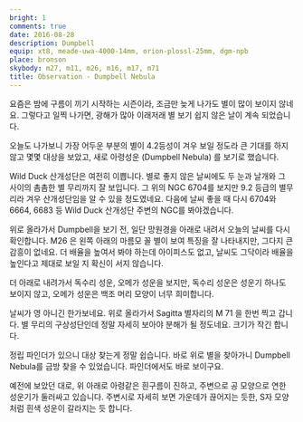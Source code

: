 ```yaml
---
bright: 1
comments: true
date: 2016-08-28
description: Dumpbell
equip: xt8, meade-uwa-4000-14mm, orion-plossl-25mm, dgm-npb
place: bronson
skybody: m27, m11, m26, m16, m17, m71
title: Observation - Dumpbell Nebula
---
```


요즘은 밤에 구름이 끼기 시작하는 시즌이라, 조금만 늦게 나가도 별이 많이 보이지 않네요.
그렇다고 일찍 나가면, 광해가 많아 이래저래 별 보기 쉽지 않은 날이 계속 되었습니다.

오늘도 나가보니 가장 어두운 부분의 별이 4.2등성이 겨우 보일 정도라 큰 기대를 하지 않고 몇몇 대상을 보았고, 새로 아령성운 (Dumpbell Nebula) 를 보기로 했습니다.

Wild Duck 산개성단은 여전히 이쁩니다.
별로 좋지 않은 날씨에도 두 눈과 날개와 그 사이의 촘촘한 별 무리까지 잘 보입니다.
그 위의 NGC 6704를 보지만 9.2 등급의 별무리라 겨우 산개성단임을 알 수 있을 정도였네요. 
다음에 날씨 좋을 때 다시 6704와 6664, 6683 등 Wild Duck 산개성단 주변의 NGC를 봐야겠습니다.

위로 올라가서 Dumpbell을 보기 전, 일단 망원경을 아래로 내려서 오늘의 날씨를 다시 확인합니다.
M26 은 왼쪽 아래의 마름모 꼴 별이 보여 특징을 잘 나타내지만, 그다지 큰 감흥이 없네요.
더 배율을 높여서 봐야 하는데 아이피스도 없고, 날씨도 그닥이라 배율을 높인다고 제대로 보일 지 확신이 서지 않습니다.

더 아래로 내려가서 독수리 성운, 오메가 성운을 보지만, 독수리 성운은 성운기 하나도 보이지 않고, 오메가 성운은 백조 머리 모양이 너무 희미합니다.

날씨가 영 아니긴 한가보네요. 
위로 올라가서 Sagitta 별자리의 M 71 을 한번 찍고 갑니다.
별 무리의 구상성단인데 정말 자세히 보아야 분해가 될 정도네요. 
크기가 작긴 합니다.

정립 파인더가 있으니 대상 찾는게 정말 쉽습니다.
바로 위로 별을 찾아가니 Dumpbell Nebula를 금방 찾을 수 있었습니다.
파인더에서도 바로 보이구요.

예전에 보았던 대로, 위 아래로 아령같은 흰구름이 진하고, 주변으로 공 모양으로 연한 성운기가 둘러싸고 있습니다.
주변시로 자세히 보면 가운데가 끊어지는 듯한, S자 모양처럼 흰색 성운이 갈라지는 듯 합니다.